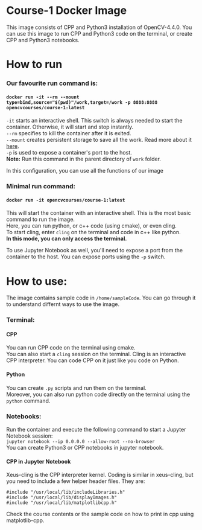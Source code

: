# Course-1 Docker Image
This image consists of CPP and Python3 installation of OpenCV-4.4.0. You can use this image to run CPP and Python3 code on the terminal, or create CPP and Python3 notebooks.

# How to run
### Our favourite run command is:
#### `docker run -it --rm --mount type=bind,source="$(pwd)"/work,target=/work -p 8888:8888 opencvcourses/course-1:latest`

`-it` starts an interactive shell. This switch is always needed to start the container. Otherwise, it will start and stop instantly.
<br>
`--rm` specifies to kill the container after it is exited.
<br>
`--mount` creates persistent storage to save all the work. Read more about it [here](https://docs.docker.com/storage/).
<br>
`-p` is used to expose a container's port to the host.
<br>
**Note:** Run this command in the parent directory of `work` folder.

In this configuration, you can use all the functions of our image

### Minimal run command:
#### `docker run -it opencvcourses/course-1:latest`

This will start the container with an interactive shell. This is the most basic command to run the image.
<br>
Here, you can run python, or c++ code (using cmake), or even cling. 
<br>
To start cling, enter `cling` on the terminal and code in c++ like python.
<br>
**In this mode, you can only access the terminal.**

To use Jupyter Notebook as well, you'll need to expose a port from the container to the host. You can expose ports using the `-p` switch.

# How to use:
The image contains sample code in `/home/sampleCode`. You can go through it to understand differnt ways to use the image.
### Terminal:
#### CPP
You can run CPP code on the terminal using cmake.<br>
You can also start a `cling` session on the terminal. Cling is an interactive CPP interpreter. You can code CPP on it just like you code on Python.
#### Python
You can create `.py` scripts and run them on the terminal.<br>
Moreover, you can also run python code directly on the terminal using the `python` command.
### Notebooks:
Run the container and execute the following command to start a Jupyter Notebook session:
<br>
`jupyter notebook --ip 0.0.0.0 --allow-root --no-browser`
<br>
You can create Python3 or CPP notebooks in jupyter notebook.
#### CPP in Jupyter Notebook
Xeus-cling is the CPP interpreter kernel. Coding is similar in xeus-cling, but you need to include a few helper header files. They are:
```
#include "/usr/local/lib/includeLibraries.h"
#include "/usr/local/lib/displayImages.h"
#include "/usr/local/lib/matplotlibcpp.h"
```
Check the course contents or the sample code on how to print in cpp using matplotlib-cpp.
